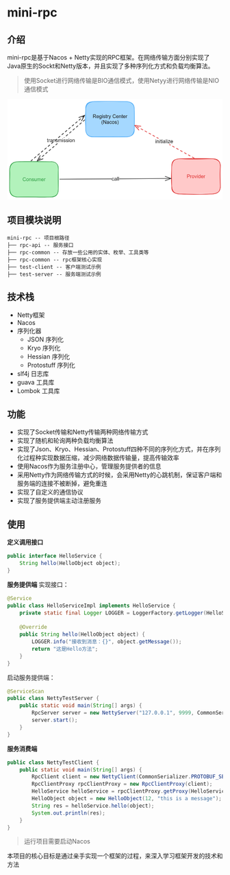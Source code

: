 # mini-rpc
## 介绍
mini-rpc是基于Nacos + Netty实现的RPC框架。在网络传输方面分别实现了Java原生的Sockt和Netty版本，并且实现了多种序列化方式和负载均衡算法。
> 使用Socket进行网络传输是BIO通信模式，使用Netyy进行网络传输是NIO通信模式 

![architecture.png](img/architecture.png)
## 项目模块说明
```text
mini-rpc -- 项目根路径
├── rpc-api -- 服务接口
├── rpc-common -- 存放一些公用的实体、枚举、工具类等
├── rpc-common -- rpc框架核心实现
├── test-client -- 客户端测试示例
├── test-server -- 服务端测试示例
```
## 技术栈
* Netty框架
* Nacos
* 序列化器
  * JSON 序列化
  * Kryo 序列化
  * Hessian 序列化
  * Protostuff 序列化
* slf4j 日志库
* guava 工具库
* Lombok 工具库
## 功能
* 实现了Socket传输和Netty传输两种网络传输方式
* 实现了随机和轮询两种负载均衡算法
* 实现了Json、Kryo、Hessian、Protostuff四种不同的序列化方式，并在序列化过程种实现数据压缩，减少网络数据传输量，提高传输效率
* 使用Nacos作为服务注册中心，管理服务提供者的信息
* 采用Netty作为网络传输方式的时候，会采用Netty的心跳机制，保证客户端和服务端的连接不被断掉，避免重连
* 实现了自定义的通信协议
* 实现了服务提供端主动注册服务
## 使用
**定义调用接口**
```java
public interface HelloService {
    String hello(HelloObject object);
}
```
**服务提供端**
实现接口：
```java
@Service
public class HelloServiceImpl implements HelloService {
    private static final Logger LOGGER = LoggerFactory.getLogger(HelloServiceImpl.class);

    @Override
    public String hello(HelloObject object) {
        LOGGER.info("接收到消息：{}", object.getMessage());
        return "这是Hello方法";
    }
}
```
启动服务提供端：
```java
@ServiceScan
public class NettyTestServer {
    public static void main(String[] args) {
        RpcServer server = new NettyServer("127.0.0.1", 9999, CommonSerializer.PROTOBUF_SERIALIZER);
        server.start();
    }
}
```
**服务消费端**
```java
public class NettyTestClient {
    public static void main(String[] args) {
        RpcClient client = new NettyClient(CommonSerializer.PROTOBUF_SERIALIZER);
        RpcClientProxy rpcClientProxy = new RpcClientProxy(client);
        HelloService helloService = rpcClientProxy.getProxy(HelloService.class);
        HelloObject object = new HelloObject(12, "this is a message");
        String res = helloService.hello(object);
        System.out.println(res);
    }
}
```
> 运行项目需要启动Nacos

本项目的核心目标是通过亲手实现一个框架的过程，来深入学习框架开发的技术和方法
